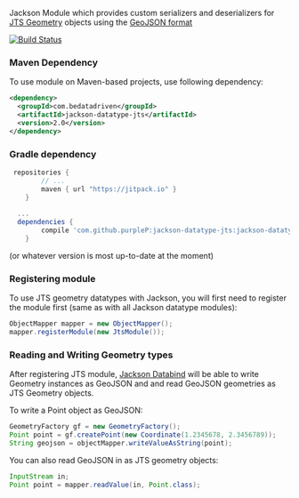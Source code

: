
Jackson Module which provides custom serializers and deserializers for
[JTS Geometry](http://www.vividsolutions.com/jts/javadoc/com/vividsolutions/jts/geom/Geometry.html) objects
using the [GeoJSON format](http://www.geojson.org/geojson-spec.html)

[![Build Status](https://jenkins.bedatadriven.com/job/jackson-datatype-jts/badge/icon)](https://jenkins.bedatadriven.com/job/jackson-datatype-jts/)

### Maven Dependency

To use module on Maven-based projects, use following dependency:

```xml
<dependency>
  <groupId>com.bedatadriven</groupId>
  <artifactId>jackson-datatype-jts</artifactId>
  <version>2.0</version>
</dependency>    
```

### Gradle dependency


```gradle
 repositories {
        // ...
        maven { url "https://jitpack.io" }
    }
    
  ...
  dependencies {
	    compile 'com.github.purpleP:jackson-datatype-jts:jackson-datatype-jts-1.1.1'
	}
```

(or whatever version is most up-to-date at the moment)


### Registering module

To use JTS geometry datatypes with Jackson, you will first need to register the module first (same as
with all Jackson datatype modules):

```java
ObjectMapper mapper = new ObjectMapper();
mapper.registerModule(new JtsModule());
```

### Reading and Writing Geometry types

After registering JTS module, [Jackson Databind](https://github.com/FasterXML/jackson-databind)
will be able to write Geometry instances as GeoJSON and
and read GeoJSON geometries as JTS Geometry objects.

To write a Point object as GeoJSON:

```java
GeometryFactory gf = new GeometryFactory();
Point point = gf.createPoint(new Coordinate(1.2345678, 2.3456789));
String geojson = objectMapper.writeValueAsString(point);
```

You can also read GeoJSON in as JTS geometry objects:

```java
InputStream in;
Point point = mapper.readValue(in, Point.class);
```
